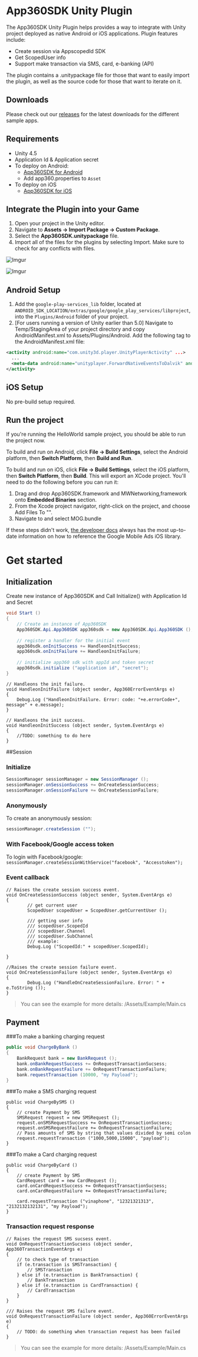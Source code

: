 # App360SDK Unity Plugin

The App360SDK Unity Plugin helps provides a way to integrate with Unity project deployed as native Android or iOS applications. Plugin features include:
- Create session via AppscopedId SDK
- Get ScopedUser info
- Support make transaction via SMS, card, e-banking (API)

The plugin contains a .unitypackage file for those that want to easily import the plugin, as well as the source code for those that want to iterate on it.

## Downloads

Please check out our [releases](https://github.com/app360/app360-unity-plugin/releases) for the latest downloads for the different sample apps.

## Requirements

- Unity 4.5
- Application Id & Application secret
- To deploy on Android:
    - [App360SDK for Android](https://github.com/app360/app360-android-sdk)
    - Add app360.properties to `Asset`
- To deploy on iOS
    - [App360SDK for iOS](https://github.com/app360/app360-ios-sdk)

## Integrate the Plugin into your Game

1. Open your project in the Unity editor.
2. Navigate to **Assets -> Import Package -> Custom Package**.
3. Select the **App360SDK.unitypackage** file.
4. Import all of the files for the plugins by selecting Import. Make sure to check for any conflicts with files.

![Imgur](http://i.imgur.com/GOFkUqt.png)

![Imgur](http://i.imgur.com/7JL2FNs.png)

## Android Setup

1. Add the `google-play-services_lib` folder, located at `ANDROID_SDK_LOCATION/extras/google/google_play_services/libproject`, into the `Plugins/Android` folder of your project.
2. [For users running a version of Unity earlier than 5.0] Navigate to Temp/StagingArea of your project directory and copy AndroidManifest.xml to Assets/Plugins/Android. Add the following <meta-data> tag to the AndroidManifest.xml file:
```xml
<activity android:name="com.unity3d.player.UnityPlayerActivity" ...>
  ...
  <meta-data android:name="unityplayer.ForwardNativeEventsToDalvik" android:value="true" />
</activity>
```

## iOS Setup

No pre-build setup required.

## Run the project

If you're running the HelloWorld sample project, you should be able to run the project now.

To build and run on Android, click **File -> Build Settings**, select the Android platform, then **Switch Platform**, then **Build and Run**.

To build and run on iOS, click **File -> Build Settings**, select the iOS platform, then **Switch Platform**, then **Build**. This will export an XCode project. You'll need to do the following before you can run it:

1. Drag and drop App360SDK.framework and MWNetworking,framework onto **Embedded Binaries** section.
2. From the Xcode project navigator, right-click on the project, and choose Add Files To "".
3. Navigate to and select MOG.bundle

If these steps didn't work, [the developer docs](https://docs.app360.vn/) always has the most up-to-date information on how to reference the Google Mobile Ads iOS library.

# Get started

## Initialization

Create new instance of App360SDK and Call  Initialize() with Application Id and Secret

```C#
void Start ()
{
	// Create an instance of App360SDK
	App360SDK.Api.App360SDK app360sdk = new App360SDK.Api.App360SDK ();
	
	// register a handler for the initial event 
	app360sdk.onInitSuccess += HandleonInitSuccess;
	app360sdk.onInitFailure += HandleonInitFailure;
	
	// initialize app360 sdk with appId and token secret
	app360sdk.initialize ("application id", "secret");
}
```

```
// Handleons the init failure.
void HandleonInitFailure (object sender, App360ErrorEventArgs e)
{
	Debug.Log ("HandleonInitFailure. Error: code: "+e.errorCode+", message" + e.message);
}
	
// Handleons the init success.	
void HandleonInitSuccess (object sender, System.EventArgs e)
{	
	//TODO: something to do here
}
```

##Session

### Initialize

```C#
SessionManager sessionManager = new SessionManager ();
sessionManager.onSessionSuccess += OnCreateSessionSuccess;
sessionManager.onSessionFailure += OnCreateSessionFailure;
```
### Anonymously

To create an anonymously session:
```C#
sessionManager.createSession ("");
```

### With Facebook/Google access token

To login with Facebook/google:
`sessionManager.createSessionWithService("facebook", "Accesstoken");`
### Event callback
```
// Raises the create session success event.
void OnCreateSessionSuccess (object sender, System.EventArgs e)
{
		// get current user
		ScopedUser scopedUser = ScopedUser.getCurrentUser ();
		
		/// getting user info 
		/// scopedUser.ScopedId
		/// scopedUser.Channel
		/// scopedUser.SubChannel
		/// example:
		Debug.Log ("ScopedId:" + scopedUser.ScopedId);

}
	
//Raises the create session failure event.
void OnCreateSessionFailure (object sender, System.EventArgs e)
{
		Debug.Log ("HandleOnCreateSessionFailure. Error: " + e.ToString ());
}	
```
>You can see the example for more details: /Assets/Example/Main.cs

## Payment


###To make a banking charging request

```C#
public void ChargeByBank ()
{				
	BankRequest bank = new BankRequest ();
	bank.onBankRequestSuccess += OnRequestTransactionSucsess;
	bank.onBankRequestFailure += OnRequestTransactionFailure;
	bank.requestTransaction (10000, "my Payload");
}
```

###To make a SMS charging request

```
public void ChargeBySMS ()
{		
	// create Payment by SMS
	SMSRequest request = new SMSRequest ();
	request.onSMSRequestSuccess += OnRequestTransactionSucsess;
	request.onSMSRequestFailure += OnRequestTransactionFailure;
	// Pass amounts of SMS by string that values divided by semi colon
	request.requestTransaction ("1000,5000,15000", "payload");
}
```

###To make a Card charging request

```
public void ChargeByCard ()
{		
	// create Payment by SMS
	CardRequest card = new CardRequest ();
	card.onCardRequestSuccess += OnRequestTransactionSucsess;
	card.onCardRequestFailure += OnRequestTransactionFailure;

	card.requestTransaction ("vinaphone", "12321321313", "2132132132131", "my Payload");
}
```

### Transaction request response 

```
// Raises the request SMS sucsess event.	
void OnRequestTransactionSucsess (object sender, App360TransactionEventArgs e)
{
	// to check type of transaction
	if (e.transaction is SMSTransaction) {
		// SMSTransaction
	} else if (e.transaction is BankTransaction) {
		// BankTransaction		
	} else if (e.transaction is CardTransaction) {
		// CardTransaction
	}		
}	

/// Raises the request SMS failure event.	
void OnRequestTransactionFailure (object sender, App360ErrorEventArgs e)
{
	// TODO: do something when transaction request has been failed
}
```
>You can see the example for more details: /Assets/Example/Main.cs